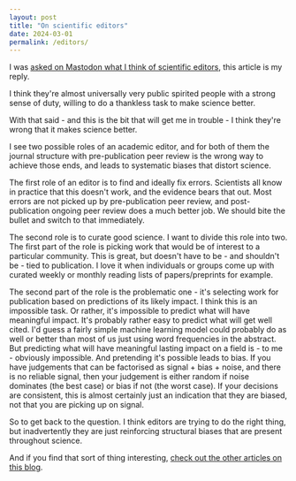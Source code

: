 ```yaml
---
layout: post
title: "On scientific editors"
date: 2024-03-01
permalink: /editors/
---
```


I was [asked on Mastodon what I think of scientific editors](https://neuromatch.social/@neuralreckoning/112082154660591059), this article is my reply.

I think they're almost universally very public spirited people with a strong sense of duty, willing to do a thankless task to make science better.

With that said - and this is the bit that will get me in trouble - I think they're wrong that it makes science better.

I see two possible roles of an academic editor, and for both of them the journal structure with pre-publication peer review is the wrong way to achieve those ends, and leads to systematic biases that distort science.

The first role of an editor is to find and ideally fix errors. Scientists all know in practice that this doesn't work, and the evidence bears that out. Most errors are not picked up by pre-publication peer review, and post-publication ongoing peer review does a much better job. We should bite the bullet and switch to that immediately.

The second role is to curate good science. I want to divide this role into two. The first part of the role is picking work that would be of interest to a particular community. This is great, but doesn't have to be - and shouldn't be - tied to publication. I love it when individuals or groups come up with curated weekly or monthly reading lists of papers/preprints for example.

The second part of the role is the problematic one - it's selecting work for publication based on predictions of its likely impact. I think this is an impossible task. Or rather, it's impossible to predict what will have meaningful impact. It's probably rather easy to predict what will get well cited. I'd guess a fairly simple machine learning model could probably do as well or better than most of us just using word frequencies in the abstract. But predicting what will have meaningful lasting impact on a field is - to me - obviously impossible. And pretending it's possible leads to bias. If you have judgements that can be factorised as signal + bias + noise, and there is no reliable signal, then your judgement is either random if noise dominates (the best case) or bias if not (the worst case). If your decisions are consistent, this is almost certainly just an indication that they are biased, not that you are picking up on signal.

So to get back to the question. I think editors are trying to do the right thing, but inadvertently they are just reinforcing structural biases that are present throughout science.

And if you find that sort of thing interesting, [check out the other articles on this blog](https://thesamovar.github.io/zavarka/).
